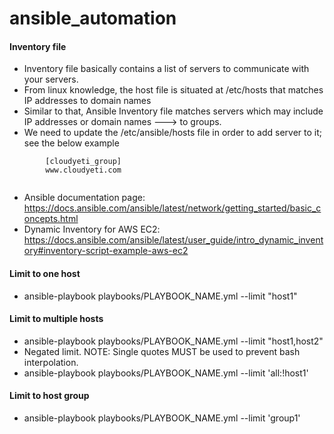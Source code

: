 # ansible_automation

#### Inventory file
  * Inventory file basically contains a list of servers to communicate with your servers.
  * From linux knowledge, the host file is situated at /etc/hosts that matches IP addresses to domain names
  * Similar to that, Ansible Inventory file matches servers which may include IP addresses or domain names ---> to groups.
  * We need to update the /etc/ansible/hosts file in order to add server to it; see the below example
  ```
          [cloudyeti_group]
          www.cloudyeti.com
          
```
  * Ansible documentation page: https://docs.ansible.com/ansible/latest/network/getting_started/basic_concepts.html
  * Dynamic Inventory for AWS EC2: https://docs.ansible.com/ansible/latest/user_guide/intro_dynamic_inventory#inventory-script-example-aws-ec2
#### Limit to one host
  * ansible-playbook playbooks/PLAYBOOK_NAME.yml --limit "host1"
#### Limit to multiple hosts
  * ansible-playbook playbooks/PLAYBOOK_NAME.yml --limit "host1,host2"
  * Negated limit. NOTE: Single quotes MUST be used to prevent bash interpolation.
  * ansible-playbook playbooks/PLAYBOOK_NAME.yml --limit 'all:!host1'
#### Limit to host group
  * ansible-playbook playbooks/PLAYBOOK_NAME.yml --limit 'group1'
